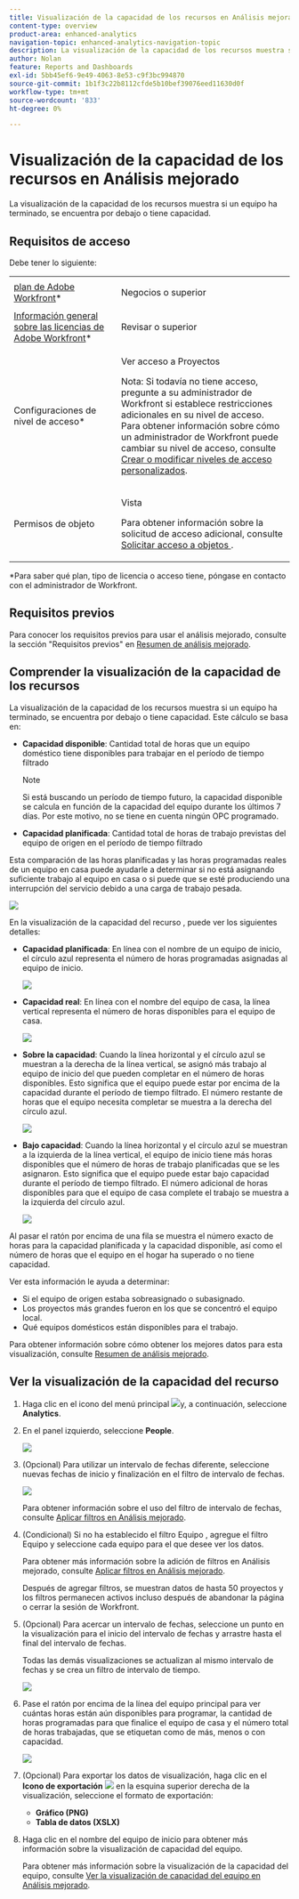 ```yaml
---
title: Visualización de la capacidad de los recursos en Análisis mejorado
content-type: overview
product-area: enhanced-analytics
navigation-topic: enhanced-analytics-navigation-topic
description: La visualización de la capacidad de los recursos muestra si un equipo ha terminado, se encuentra por debajo o tiene capacidad. Este cálculo se basa en - EDIT ME.
author: Nolan
feature: Reports and Dashboards
exl-id: 5bb45ef6-9e49-4063-8e53-c9f3bc994870
source-git-commit: 1b1f3c22b8112cfde5b10bef39076eed11630d0f
workflow-type: tm+mt
source-wordcount: '833'
ht-degree: 0%

---
```


# Visualización de la capacidad de los recursos en Análisis mejorado

La visualización de la capacidad de los recursos muestra si un equipo ha terminado, se encuentra por debajo o tiene capacidad.

## Requisitos de acceso

Debe tener lo siguiente:

<table style="table-layout:auto"> 
 <col> 
 <col> 
 <tbody> 
  <tr> 
   <td role="rowheader"><a href="https://www.workfront.com/plans" target="_blank">plan de Adobe Workfront</a>*</td> 
   <td> <p>Negocios o superior</p> </td> 
  </tr> 
  <tr> 
   <td role="rowheader"><a href="../administration-and-setup/add-users/access-levels-and-object-permissions/wf-licenses.md" class="MCXref xref">Información general sobre las licencias de Adobe Workfront</a>*</td> 
   <td> <p>Revisar o superior</p> </td> 
  </tr> 
  <tr> 
   <td role="rowheader">Configuraciones de nivel de acceso*</td> 
   <td> <p>Ver acceso a Proyectos</p> <p>Nota: Si todavía no tiene acceso, pregunte a su administrador de Workfront si establece restricciones adicionales en su nivel de acceso.<br>Para obtener información sobre cómo un administrador de Workfront puede cambiar su nivel de acceso, consulte <a href="../administration-and-setup/add-users/configure-and-grant-access/create-modify-access-levels.md" class="MCXref xref">Crear o modificar niveles de acceso personalizados</a>.</p> </td> 
  </tr> 
  <tr> 
   <td role="rowheader">Permisos de objeto</td> 
   <td> <p>Vista</p> <p>Para obtener información sobre la solicitud de acceso adicional, consulte <a href="../workfront-basics/grant-and-request-access-to-objects/request-access.md" class="MCXref xref">Solicitar acceso a objetos </a>.</p> </td> 
  </tr> 
 </tbody> 
</table>

&#42;Para saber qué plan, tipo de licencia o acceso tiene, póngase en contacto con el administrador de Workfront.

## Requisitos previos

Para conocer los requisitos previos para usar el análisis mejorado, consulte la sección &quot;Requisitos previos&quot; en [Resumen de análisis mejorado](../enhanced-analytics/enhanced-analytics-overview.md).

## Comprender la visualización de la capacidad de los recursos

La visualización de la capacidad de los recursos muestra si un equipo ha terminado, se encuentra por debajo o tiene capacidad. Este cálculo se basa en:

* **Capacidad disponible**: Cantidad total de horas que un equipo doméstico tiene disponibles para trabajar en el período de tiempo filtrado

   >[!NOTE]
   >
   >Si está buscando un período de tiempo futuro, la capacidad disponible se calcula en función de la capacidad del equipo durante los últimos 7 días. Por este motivo, no se tiene en cuenta ningún OPC programado.

* **Capacidad planificada**: Cantidad total de horas de trabajo previstas del equipo de origen en el período de tiempo filtrado

Esta comparación de las horas planificadas y las horas programadas reales de un equipo en casa puede ayudarle a determinar si no está asignando suficiente trabajo al equipo en casa o si puede que se esté produciendo una interrupción del servicio debido a una carga de trabajo pesada.

![](assets/resource-capacity-350x110.png)

En la visualización de la capacidad del recurso , puede ver los siguientes detalles:

* **Capacidad planificada**: En línea con el nombre de un equipo de inicio, el círculo azul representa el número de horas programadas asignadas al equipo de inicio.

   ![](assets/resource-capacity-blue-circle.png)

* **Capacidad real**: En línea con el nombre del equipo de casa, la línea vertical representa el número de horas disponibles para el equipo de casa.

   ![](assets/resource-capacity-vertical-line.png)

* **Sobre la capacidad**: Cuando la línea horizontal y el círculo azul se muestran a la derecha de la línea vertical, se asignó más trabajo al equipo de inicio del que pueden completar en el número de horas disponibles. Esto significa que el equipo puede estar por encima de la capacidad durante el período de tiempo filtrado. El número restante de horas que el equipo necesita completar se muestra a la derecha del círculo azul.

   ![](assets/resource-capacity-over-capacity.png)

* **Bajo capacidad**: Cuando la línea horizontal y el círculo azul se muestran a la izquierda de la línea vertical, el equipo de inicio tiene más horas disponibles que el número de horas de trabajo planificadas que se les asignaron. Esto significa que el equipo puede estar bajo capacidad durante el período de tiempo filtrado. El número adicional de horas disponibles para que el equipo de casa complete el trabajo se muestra a la izquierda del círculo azul.

   ![](assets/resource-capacity-under-capacity.png)

Al pasar el ratón por encima de una fila se muestra el número exacto de horas para la capacidad planificada y la capacidad disponible, así como el número de horas que el equipo en el hogar ha superado o no tiene capacidad.

Ver esta información le ayuda a determinar:

* Si el equipo de origen estaba sobreasignado o subasignado.
* Los proyectos más grandes fueron en los que se concentró el equipo local.
* Qué equipos domésticos están disponibles para el trabajo.

Para obtener información sobre cómo obtener los mejores datos para esta visualización, consulte [Resumen de análisis mejorado](../enhanced-analytics/enhanced-analytics-overview.md).

## Ver la visualización de la capacidad del recurso

1. Haga clic en el icono del menú principal ![](assets/main-menu-icon-16x12.png)y, a continuación, seleccione **Analytics**.
1. En el panel izquierdo, seleccione **People**.

   ![](assets/people-area-cropped-qs-350x276.png)

1. (Opcional) Para utilizar un intervalo de fechas diferente, seleccione nuevas fechas de inicio y finalización en el filtro de intervalo de fechas.

   ![](assets/filters-select-date-range-350x344.png)

   Para obtener información sobre el uso del filtro de intervalo de fechas, consulte [Aplicar filtros en Análisis mejorado](../enhanced-analytics/use-enhanced-analytics-filters.md).

1. (Condicional) Si no ha establecido el filtro Equipo , agregue el filtro Equipo y seleccione cada equipo para el que desee ver los datos.

   Para obtener más información sobre la adición de filtros en Análisis mejorado, consulte [Aplicar filtros en Análisis mejorado](../enhanced-analytics/use-enhanced-analytics-filters.md).

   Después de agregar filtros, se muestran datos de hasta 50 proyectos y los filtros permanecen activos incluso después de abandonar la página o cerrar la sesión de Workfront.

1. (Opcional) Para acercar un intervalo de fechas, seleccione un punto en la visualización para el inicio del intervalo de fechas y arrastre hasta el final del intervalo de fechas.

   Todas las demás visualizaciones se actualizan al mismo intervalo de fechas y se crea un filtro de intervalo de tiempo.

   ![](assets/timeframe-filter-350x220.png)

1. Pase el ratón por encima de la línea del equipo principal para ver cuántas horas están aún disponibles para programar, la cantidad de horas programadas para que finalice el equipo de casa y el número total de horas trabajadas, que se etiquetan como de más, menos o con capacidad.

   ![](assets/resource-capacity-capacity-pop-up-350x213.png)

1. (Opcional) Para exportar los datos de visualización, haga clic en el **Icono de exportación** ![](assets/export.png) en la esquina superior derecha de la visualización, seleccione el formato de exportación:

   * **Gráfico (PNG)**
   * **Tabla de datos (XSLX)**

1. Haga clic en el nombre del equipo de inicio para obtener más información sobre la visualización de capacidad del equipo.

   Para obtener más información sobre la visualización de la capacidad del equipo, consulte [Ver la visualización de capacidad del equipo en Análisis mejorado](../enhanced-analytics/team-capacity-overview.md).


